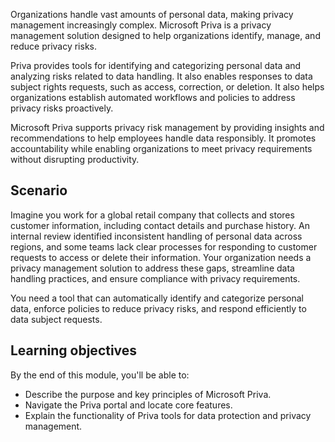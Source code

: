 Organizations handle vast amounts of personal data, making privacy management increasingly complex. Microsoft Priva is a privacy management solution designed to help organizations identify, manage, and reduce privacy risks.  

Priva provides tools for identifying and categorizing personal data and analyzing risks related to data handling. It also enables responses to data subject rights requests, such as access, correction, or deletion. It also helps organizations establish automated workflows and policies to address privacy risks proactively.  

Microsoft Priva supports privacy risk management by providing insights and recommendations to help employees handle data responsibly. It promotes accountability while enabling organizations to meet privacy requirements without disrupting productivity.  

## Scenario

Imagine you work for a global retail company that collects and stores customer information, including contact details and purchase history. An internal review identified inconsistent handling of personal data across regions, and some teams lack clear processes for responding to customer requests to access or delete their information. Your organization needs a privacy management solution to address these gaps, streamline data handling practices, and ensure compliance with privacy requirements.  

You need a tool that can automatically identify and categorize personal data, enforce policies to reduce privacy risks, and respond efficiently to data subject requests.  

## Learning objectives

By the end of this module, you'll be able to:

- Describe the purpose and key principles of Microsoft Priva.  
- Navigate the Priva portal and locate core features.  
- Explain the functionality of Priva tools for data protection and privacy management.
